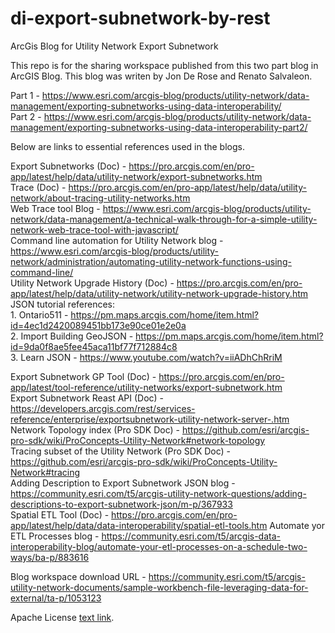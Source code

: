 # di-export-subnetwork-by-rest
 ArcGis Blog for Utility Network Export Subnetwork

This repo is for the sharing workspace published from this two part blog in ArcGIS Blog. This blog was writen by Jon De Rose and Renato Salvaleon.

Part 1 - https://www.esri.com/arcgis-blog/products/utility-network/data-management/exporting-subnetworks-using-data-interoperability/<br/>
Part 2 - https://www.esri.com/arcgis-blog/products/utility-network/data-management/exporting-subnetworks-using-data-interoperability-part2/<br/>

Below are links to essential references used in the blogs.

Export Subnetworks (Doc) - https://pro.arcgis.com/en/pro-app/latest/help/data/utility-network/export-subnetworks.htm<br/>
Trace (Doc) - https://pro.arcgis.com/en/pro-app/latest/help/data/utility-network/about-tracing-utility-networks.htm<br/>
Web Trace tool Blog - https://www.esri.com/arcgis-blog/products/utility-network/data-management/a-technical-walk-through-for-a-simple-utility-network-web-trace-tool-with-javascript/<br/>
Command line automation for Utility Network blog - https://www.esri.com/arcgis-blog/products/utility-network/administration/automating-utility-network-functions-using-command-line/<br/>
Utility Network Upgrade History (Doc) - https://pro.arcgis.com/en/pro-app/latest/help/data/utility-network/utility-network-upgrade-history.htm<br/>
JSON tutorial references:<br/>
    1. Ontario511 - https://pm.maps.arcgis.com/home/item.html?id=4ec1d2420089451bb173e90ce01e2e0a<br/>
    2. Import Building GeoJSON - https://pm.maps.arcgis.com/home/item.html?id=9da0f8ae5fee45aca11bf77f712884c8<br/>
    3. Learn JSON - https://www.youtube.com/watch?v=iiADhChRriM<br/>

Export Subnetwork GP Tool (Doc)  - https://pro.arcgis.com/en/pro-app/latest/tool-reference/utility-networks/export-subnetwork.htm<br/>
Export Subnetwork Reast API (Doc) - https://developers.arcgis.com/rest/services-reference/enterprise/exportsubnetwork-utility-network-server-.htm<br/>
Network Topology index (Pro SDK Doc) - https://github.com/esri/arcgis-pro-sdk/wiki/ProConcepts-Utility-Network#network-topology<br/>
Tracing subset of the Utility Network (Pro SDK Doc) - https://github.com/esri/arcgis-pro-sdk/wiki/ProConcepts-Utility-Network#tracing<br/>
Adding Description to Export Subnetwork JSON blog - https://community.esri.com/t5/arcgis-utility-network-questions/adding-descriptions-to-export-subnetwork-json/m-p/367933<br/>
Spatial ETL Tool (Doc) - https://pro.arcgis.com/en/pro-app/latest/help/data/data-interoperability/spatial-etl-tools.htm
Automate yor ETL Processes blog - https://community.esri.com/t5/arcgis-data-interoperability-blog/automate-your-etl-processes-on-a-schedule-two-ways/ba-p/883616<br/>


Blog workspace download URL - https://community.esri.com/t5/arcgis-utility-network-documents/sample-workbench-file-leveraging-data-for-external/ta-p/1053123<br/>


Apache License [text link](https://github.com/salvaleonrp/di-data-driven-electric-utility-export-subnetwork/blob/main/license.txt). 

